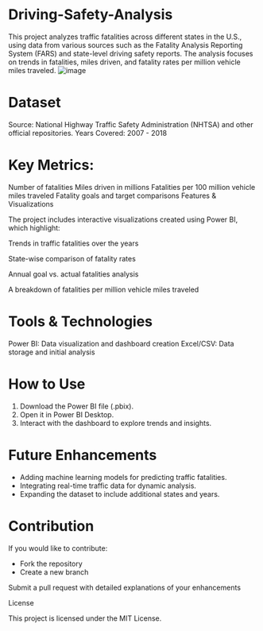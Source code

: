 # Driving-Safety-Analysis
This project analyzes traffic fatalities across different states in the U.S., using data from various sources such as the Fatality Analysis Reporting System (FARS) and state-level driving safety reports. The analysis focuses on trends in fatalities, miles driven, and fatality rates per million vehicle miles traveled.
![image](https://github.com/user-attachments/assets/79f95a57-88b9-4edf-8ab3-48a927d69a06)



# Dataset

Source: National Highway Traffic Safety Administration (NHTSA) and other official repositories.
Years Covered: 2007 - 2018

# Key Metrics:

Number of fatalities
Miles driven in millions
Fatalities per 100 million vehicle miles traveled
Fatality goals and target comparisons
Features & Visualizations

The project includes interactive visualizations created using Power BI, which highlight:

Trends in traffic fatalities over the years

State-wise comparison of fatality rates

Annual goal vs. actual fatalities analysis

A breakdown of fatalities per million vehicle miles traveled

# Tools & Technologies

Power BI: Data visualization and dashboard creation
Excel/CSV: Data storage and initial analysis

# How to Use

1. Download the Power BI file (.pbix).
2. Open it in Power BI Desktop.
3. Interact with the dashboard to explore trends and insights.

# Future Enhancements
- Adding machine learning models for predicting traffic fatalities.
- Integrating real-time traffic data for dynamic analysis.
- Expanding the dataset to include additional states and years.

# Contribution

If you would like to contribute:

- Fork the repository
- Create a new branch

Submit a pull request with detailed explanations of your enhancements

License

This project is licensed under the MIT License.
